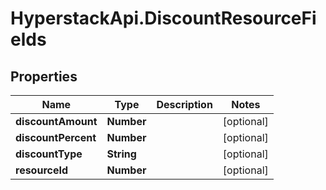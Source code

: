 # HyperstackApi.DiscountResourceFields

## Properties

Name | Type | Description | Notes
------------ | ------------- | ------------- | -------------
**discountAmount** | **Number** |  | [optional] 
**discountPercent** | **Number** |  | [optional] 
**discountType** | **String** |  | [optional] 
**resourceId** | **Number** |  | [optional] 


